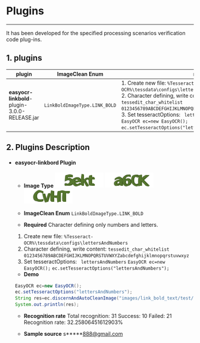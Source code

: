 # Plugins
_____________

It has been developed for the specified processing scenarios verification code plug-ins.

## 1. plugins

| plugin | ImageClean Enum | required |
| ----------- | ------------ | ----------- |
| **easyocr-linkbold**-plugin-3.0.0-RELEASE.jar  | `LinkBoldImageType.LINK_BOLD ` | 1. Create new file: `%Tesseract-OCR%\tessdata\configs\lettersAndNumbers` <br/> 2. Character defining, write content to file: `tessedit_char_whitelist 0123456789ABCDEFGHIJKLMNOPQRSTUVWXYZabcdefghijklmnopqrstuvwxyz`  <br/> 3. Set tesseractOptions: ` lettersAndNumbers` <br/> `EasyOCR ec=new EasyOCR();` <br/>	`ec.setTesseractOptions("lettersAndNumbers");`  |


## 2. Plugins Description
 - #### easyocr-linkbord Plugin
 
   - **Image Type**
   ![linkbord CAPTCHA](example_image/linkbold/plugin_linkbord1.png) ![linkbord CAPTCHA](example_image/linkbold/plugin_linkbord2.png) ![linkbord CAPTCHA](example_image/linkbold/plugin_linkbord3.png)
   
   - **ImageClean Enum**
   `LinkBoldImageType.LINK_BOLD`

   - **Required**
    Character defining only numbers and letters.
    1. Create new file: 
    `%Tesseract-OCR%\tessdata\configs\lettersAndNumbers` 
    2.  Character defining, write content: `tessedit_char_whitelist 0123456789ABCDEFGHIJKLMNOPQRSTUVWXYZabcdefghijklmnopqrstuvwxyz`  
    3.  Set tesseractOptions: ` lettersAndNumbers` 
    `EasyOCR ec=new EasyOCR();` 
   	`ec.setTesseractOptions("lettersAndNumbers");`  

   - **Demo**
   ```JAVA
   EasyOCR ec=new EasyOCR();
   ec.setTesseractOptions("lettersAndNumbers");
   String res=ec.discernAndAutoCleanImage("images/link_bold_text/test/dk3d.png", LinkBoldImageType.LINK_BOLD).replace(" ", "");
   System.out.println(res);
   ```

   - **Recognition rate**
    Total recognition: 31
    Success: 10
    Failed: 21
    Recognition rate: 32.25806451612903%
  
   - **Sample source**
   s\*\*\*\*\*888@gmail.com
